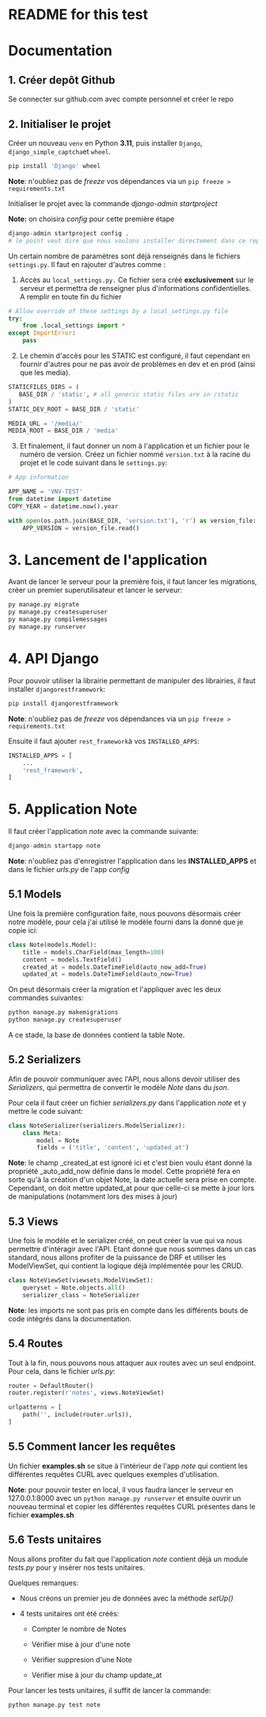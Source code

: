 # README for this test

# Documentation

## 1. Créer depôt Github

Se connecter sur github.com avec compte personnel et créer le repo

## 2. Initialiser le projet

Créer un nouveau `venv` en Python **3.11**, puis installer `Django`, `django_simple_captcha`et `wheel`.

```python
pip install 'Django' wheel
```

**Note**: n'oubliez pas de _freeze_ vos dépendances via un `pip freeze > requirements.txt`

Initialiser le projet avec la commande *django-admin startproject*

**Note:** on choisira *config* pour cette première étape

```python
django-admin startproject config .
# le point veut dire que nous voulons installer directement dans ce repertoire
```

Un certain nombre de paramètres sont déjà renseignés dans le fichiers `settings.py`. Il faut en rajouter d'autres comme :

1. Accès au `local_settings.py.` Ce fichier sera créé **exclusivement** sur le serveur et permettra de renseigner plus d'informations confidentielles. A remplir en toute fin du fichier

```python
# Allow override of these settings by a local_settings.py file
try:
    from .local_settings import *
except ImportError:
    pass
```

2. Le chemin d'accès pour les STATIC est configuré, il faut cependant en fournir d'autres pour ne pas avoir de problèmes en dev et en prod (ainsi que les media).

```python
STATICFILES_DIRS = (
   BASE_DIR / 'static', # all generic static files are in /static
)
STATIC_DEV_ROOT = BASE_DIR / 'static'

MEDIA_URL = '/media/'
MEDIA_ROOT = BASE_DIR / 'media'
```

3. Et finalement, il faut donner un nom à l'application et un fichier pour le numéro de version. Créez un fichier nommé `version.txt` à la racine du projet et le code suivant dans le `settings.py`:

```python
# App information

APP_NAME = 'VNV-TEST'
from datetime import datetime
COPY_YEAR = datetime.now().year

with open(os.path.join(BASE_DIR, 'version.txt'), 'r') as version_file:
    APP_VERSION = version_file.read()
```

# 3. Lancement de l'application

Avant de lancer le serveur pour la première fois, il faut lancer les migrations, créer un premier superutilisateur et lancer le serveur:

```python
py manage.py migrate
py manage.py createsuperuser
py manage.py compilemessages
py manage.py runserver
```

# 4. API Django

Pour pouvoir utiliser la librairie permettant de manipuler des librairies, il faut installer `djangorestframework`:

```python
pip install djangorestframework
```

**Note**: n'oubliez pas de *freeze* vos dépendances via un `pip freeze > requirements.txt`

Ensuite il faut ajouter `rest_framework`à vos `INSTALLED_APPS`:

```python
INSTALLED_APPS = [
    ...
    'rest_framework',
]
```

# 5. Application Note

Il faut créer l'application _note_ avec la commande suivante:

```python
django-admin startapp note
```

**Note**: n'oubliez pas d'enregistrer l'application dans les **INSTALLED_APPS** et dans le fichier _urls.py_ de l'app _config_

## 5.1 Models

Une fois la première configuration faite, nous pouvons désormais créer notre modèle, pour cela j'ai utilisé le modèle fourni dans la donné que je copie ici:

```python
class Note(models.Model):
    title = models.CharField(max_length=100)
    content = models.TextField()
    created_at = models.DateTimeField(auto_now_add=True)
    updated_at = models.DateTimeField(auto_now=True)
```

On peut désormais créer la migration et l'appliquer avec les deux commandes suivantes:

```python
python manage.py makemigrations
python manage.py createsuperuser
```

A ce stade, la base de données contient la table Note.

## 5.2 Serializers

Afin de pouvoir communiquer avec l'API, nous allons devoir utiliser des _Serializers_, qui permettra de convertir le modèle _Note_ dans du _json_.

Pour cela il faut créer un fichier _serializers.py_ dans l'application _note_ et y mettre le code suivant:

```python
class NoteSerializer(serializers.ModelSerializer):
    class Meta:
        model = Note
        fields = ('title', 'content', 'updated_at')
```

**Note**: le champ _created_at est ignoré ici et c'est bien voulu étant donné la propriété _auto_add_now définie dans le model. Cette propriété fera en sorte qu'à la création d'un objet Note, la date actuelle sera prise en compte. Cependant, on doit mettre updated_at pour que celle-ci se mette à jour lors de manipulations (notamment lors des mises à jour)

## 5.3 Views

Une fois le modèle et le serializer créé, on peut créer la vue qui va nous permettre d'intéragir avec l'API. Etant donné que nous sommes dans un cas standard, nous allons profiter de la puissance de DRF et utiliser les ModelViewSet, qui contient la logique déjà implémentée pour les CRUD.

```python
class NoteViewSet(viewsets.ModelViewSet):
    queryset = Note.objects.all()
    serializer_class = NoteSerializer
```

**Note**: les imports ne sont pas pris en compte dans les différents bouts de code intégrés dans la documentation.

## 5.4 Routes

Tout à la fin, nous pouvons nous attaquer aux routes avec un seul endpoint. Pour cela, dans le fichier _urls.py_:

```python
router = DefaultRouter()
router.register(r'notes', views.NoteViewSet)

urlpatterns = [
    path('', include(router.urls)),
]
```

## 5.5 Comment lancer les requêtes

Un fichier **examples.sh** se situe à l'intérieur de l'app _note_ qui contient les différentes requêtes CURL avec quelques exemples d'utilisation.

**Note**: pour pouvoir tester en local, il vous faudra lancer le serveur en 127.0.0.1:8000 avec un `python manage.py runserver` et ensuite ouvrir un nouveau terminal et copier les différentes requêtes CURL présentes dans le fichier **examples.sh**

## 5.6 Tests unitaires

Nous allons profiter du fait que l'application _note_ contient déjà un module _tests.py_ pour y insérer nos tests unitaires.

Quelques remarques:

- Nous créons un premier jeu de données avec la méthode _setUp()_ 

- 4 tests unitaires ont été créés:
  
  - Compter le nombre de Notes
  
  - Vérifier mise à jour d'une note
  
  - Vérifier suppresion d'une Note
  
  - Vérifier mise à jour du champ update_at

Pour lancer les tests unitaires, il suffit de lancer la commande:

```python
python manage.py test note
```